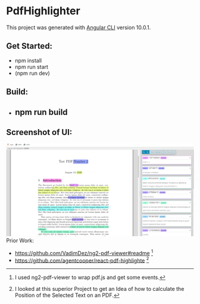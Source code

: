 # PdfHighlighter

This project was generated with [Angular CLI](https://github.com/angular/angular-cli) version 10.0.1.

## Get Started:

- npm install
- npm run start
- (npm run dev)

## Build:

- ## npm run build

## Screenshot of UI:

![Pic of the UI](UI.png)
Prior Work:

- https://github.com/VadimDez/ng2-pdf-viewer#readme [^1]
- https://github.com/agentcooper/react-pdf-highlighte [^2]

[^1]: I used ng2-pdf-viewer to wrap pdf.js and get some events.
[^2]: I looked at this superior Project to get an Idea of how to calculate the Position of the Selected Text on an PDF.
